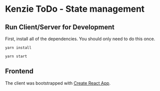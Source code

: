 # Kenzie ToDo - State management

## Run Client/Server for Development

First, install all of the dependencies.  You should only need to do this once.

```
yarn install
```

```
yarn start
```

## Frontend

The client was bootstrapped with [Create React App](https://github.com/facebook/create-react-app).